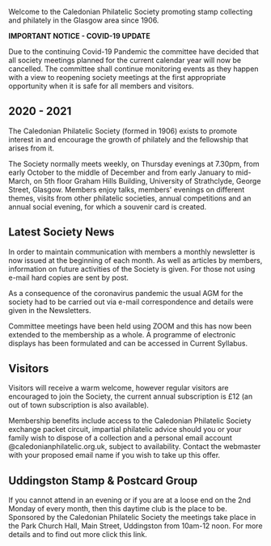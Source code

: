 Welcome to the Caledonian Philatelic Society promoting stamp collecting and philately in the Glasgow area since 1906.

**IMPORTANT NOTICE - COVID-19 UPDATE**

Due to the continuing Covid-19 Pandemic the committee have decided that all society meetings planned for the current calendar year will now be cancelled. The committee shall continue monitoring events as they happen with a view to reopening society meetings at the first appropriate opportunity when it is safe for all members and visitors.

## 2020 - 2021

The Caledonian Philatelic Society (formed in 1906) exists to promote interest in and encourage the growth of philately and the fellowship that arises from it.

The Society normally meets weekly, on Thursday evenings at 7.30pm, from early October to the middle of December and from early January to mid-March, on 5th floor Graham Hills Building, University of Strathclyde, George Street, Glasgow. Members enjoy talks, members' evenings on different themes, visits from other philatelic societies, annual competitions and an annual social evening, for which a souvenir card is created.

## Latest Society News

In order to maintain communication with members a monthly newsletter is now issued at the beginning of each month. As well as articles by members, information on future activities of the Society is given. For those not using e-mail hard copies are sent by post.

As a consequence of the coronavirus pandemic the usual AGM for the society had to be carried out via e-mail correspondence and details were given in the Newsletters.

Committee meetings have been held using ZOOM and this has now been extended to the membership as a whole. A programme of electronic displays has been formulated and can be accessed in Current Syllabus.

## Visitors

Visitors will receive a warm welcome, however regular visitors are encouraged to join the Society, the current annual subscription is &pound;12 (an out of town subscription is also available).

Membership benefits include access to the Caledonian Philatelic Society exchange packet circuit, impartial philatelic advice should you or your family wish to dispose of a collection and a personal email account @caledonianphilatelic.org.uk, subject to availability. Contact the webmaster with your proposed email name if you wish to take up this offer.

## Uddingston Stamp & Postcard Group

If you cannot attend in an evening or if you are at a loose end on the 2nd Monday of every month, then this daytime club is the place to be. Sponsored by the Caledonian Philatelic Society the meetings take place in the Park Church Hall, Main Street, Uddingston from 10am-12 noon. For more details and to find out more click this link.
